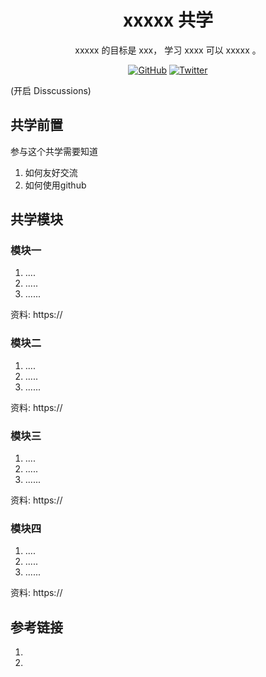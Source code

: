 <div align="center">
  <h1> xxxxx 共学 </h1>

 <p> xxxxx  的目标是 xxx， 学习 xxxx  可以 xxxxx 。</p>

 <p>
    <a href="https://github.com/CreatorsDAO"><img src="https://badgen.net/badge/icon/github?icon=github&label" alt="GitHub" /></a>
    <a href="https://twitter.com/Labs706"><img src="https://badgen.net/badge/icon/twitter?icon=twitter&label" alt="Twitter" /></a>
  </p>

</div>

(开启 Disscussions) 

## 共学前置 

参与这个共学需要知道

1. 如何友好交流
2. 如何使用github

## 共学模块

### 模块一
1. ....
2. .....
3. ......

资料: https://

### 模块二
1. ....
2. .....
3. ......

资料: https://

### 模块三
1. ....
2. .....
3. ......

资料: https://

### 模块四
1. ....
2. .....
3. ......

资料: https://

## 参考链接
1.
2.
